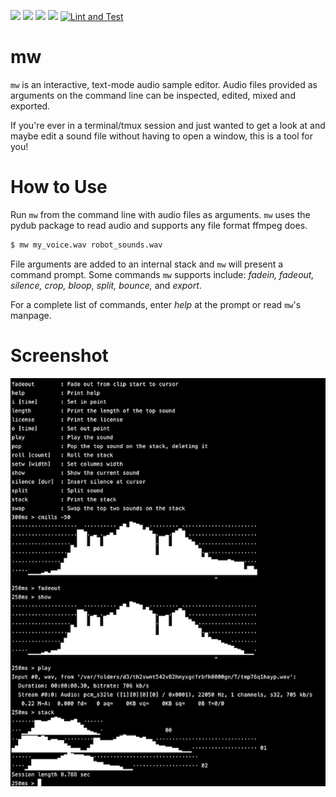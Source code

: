 ![](https://img.shields.io/github/license/iluvcapra/mw.svg) ![](https://img.shields.io/pypi/pyversions/mw.svg) [![](https://img.shields.io/pypi/v/mw.svg)](https://pypi.org/project/mw/) ![](https://img.shields.io/pypi/wheel/mw.svg)
[![Lint and Test](https://github.com/iluvcapra/mw/actions/workflows/python-package.yml/badge.svg)](https://github.com/iluvcapra/mw/actions/workflows/python-package.yml)

# mw

`mw` is an interactive, text-mode audio sample editor. Audio files provided as arguments
on the command line can be inspected, edited, mixed and exported.

If you're ever in a terminal/tmux session and just wanted to get a look at and maybe edit 
a sound file without having to open a window, this is a tool for you!

# How to Use

Run `mw` from the command line with audio files as arguments. `mw` uses the pydub package
to read audio and supports any file format ffmpeg does.

```sh 
$ mw my_voice.wav robot_sounds.wav
```

File arguments are added to an internal stack and `mw` will present a command prompt. Some
commands `mw` supports include: _fadein, fadeout, silence, crop, bloop, split, bounce,_ and
_export_.

For a complete list of commands, enter _help_ at the prompt or read `mw`'s manpage.

# Screenshot

![Screenshot of an editing session](https://github.com/iluvcapra/mw/raw/master/docs/mw.png)

